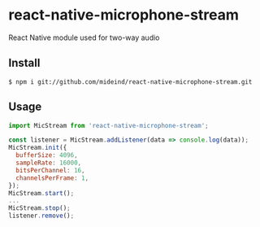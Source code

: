 # react-native-microphone-stream
React Native module used for two-way audio

## Install
```
$ npm i git://github.com/mideind/react-native-microphone-stream.git
```

## Usage
```javascript
import MicStream from 'react-native-microphone-stream';

const listener = MicStream.addListener(data => console.log(data));
MicStream.init({
  bufferSize: 4096,
  sampleRate: 16000,
  bitsPerChannel: 16,
  channelsPerFrame: 1,
});
MicStream.start();
...
MicStream.stop();
listener.remove();
```
